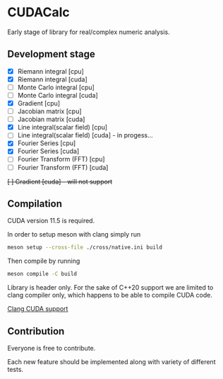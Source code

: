 # CUDACalc

Early stage of library for real/complex numeric analysis.

## Development stage
- [x] Riemann integral [cpu]
- [x] Riemann integral [cuda]
- [ ] Monte Carlo integral [cpu]
- [ ] Monte Carlo integral [cuda]
- [X] Gradient [cpu]
- [ ] Jacobian matrix [cpu]
- [ ] Jacobian matrix [cuda] 
- [X] Line integral(scalar field) [cpu]
- [ ] Line integral(scalar field) [cuda] - in progess...
- [X] Fourier Series [cpu]
- [X] Fourier Series [cuda] 
- [ ] Fourier Transform (FFT) [cpu]
- [ ] Fourier Transform (FFT) [cuda]

~~[ ] Gradient [cuda] - will not support~~

## Compilation
CUDA version 11.5 is required.

In order to setup meson with clang simply run
```bash
meson setup --cross-file ./cross/native.ini build
```

Then compile by running 
```bash
meson compile -C build
```

Library is header only. 
For the sake of C++20 support we are limited to clang compiler only, which happens to be able to compile CUDA code.

[Clang CUDA support](https://llvm.org/docs/CompileCudaWithLLVM.html)


## Contribution
Everyone is free to contribute.

Each new feature should be implemented along with variety of different tests. 
